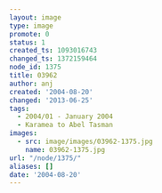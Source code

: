 ```yaml
---
layout: image
type: image
promote: 0
status: 1
created_ts: 1093016743
changed_ts: 1372159464
node_id: 1375
title: 03962
author: anj
created: '2004-08-20'
changed: '2013-06-25'
tags:
  - 2004/01 - January 2004
  - Karamea to Abel Tasman
images:
  - src: image/images/03962-1375.jpg
    name: 03962-1375.jpg
url: "/node/1375/"
aliases: []
date: '2004-08-20'
---
```


